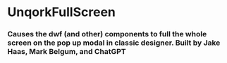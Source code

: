 # UnqorkFullScreen

### Causes the dwf (and other) components to full the whole screen on the pop up modal in classic designer. Built by Jake Haas, Mark Belgum, and ChatGPT
